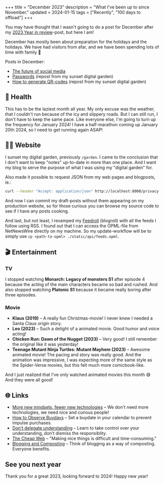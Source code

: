 +++
title = "December 2023"
description = "What I've been up to since November."
updated = 2024-01-15
tags = ["Recently", "100 days to offload"]
+++

You may have thought that I wasn't going to do a post for December after my
[2023 Year in review](/blog/2023-year-in-review)-post, but here I am!

December has mostly been about preparation for the holidays and the holidays. We
have had visitors from afar, and we have been spending lots of time with family
🤗

Posts in December:

- [The future of social media](/blog/the-future-of-social-media)
- [Passwords](/blog/passwords) (repost from my sunset digital garden)
- [How to generate QR-codes](/blog/qr-codes) (repost from my sunset digital
  garden)

## 💪 Health

This has to be the laziest month all year. My only excuse was the weather, that
I couldn't run because of the icy and slippery roads. But I can still run, I
don't have to keep the same pace. Like everyone else, I'm going to turn up the
frequency for January 2024! I have a half-marathon coming up January 20th 2024,
so I need to get running again ASAP!

## 🧑‍💻 Website

I sunset my digital garden, previously `/garden`. I came to the conclusion that
I don't want to keep "notes" up-to-date in more than one place. And I want my
blog to serve the purpose of what I was using my "digital garden" for.

Also made it possible to request JSON from my web pages and blogposts, ie.:

```bash
curl --header "Accept: application/json" http://localhost:8000/privacy
```

And now I can commit my draft-posts without them appearing on my production
website, so for those curious you can browse my source code to see if I have any
posts cooking.

And last, but not least, I revamped my [Feedroll](/logs/feedroll) (blogroll)
with all the feeds I follow using RSS. I found out that I can access the
OPML-file from NetNewsWire directly on my machine. So my update-workflow will be
to simply use `cp <path-to-opml> ./static/api/feeds.opml`.

## 🎬 Entertainment

### TV

I stopped watching **Monarch: Legacy of monsters S1** after episode 4 because
the acting of the main characters became so bad and rushed. And also stopped
watching **Platonic S1** because it became really boring after three episodes.

### Movie

- **Klaus (2019)** – A really fun Christmas-movie! I never knew I needed a Santa
  Claus origin story.
- **Leo (2023)** – Such a delight of a animated movie. Good humor and voice
  acting!
- **Chicken Run: Dawn of the Nugget (2023)** – Very good! I still remember the
  original like it was yesterday!
- **Teenage Mutant Ninja Turtles: Mutant Mayhem (2023)** – Awesome animated
  movie! The pacing and story was really good. And the animation was impressive,
  I was expecting more of the same style as the Spider-Verse movies, but this
  felt much more comicbook-like.

And I just realized that I've only watched animated movies this month 😅 And
they were all good!

## 🌐 Links

- [More new mindsets, fewer new technologies][boring_tech] – We don't need more
  technologies, we need nice and curious people!
- [How to Observe Buydays][buydays] – Set a buydate in your calendar to prevent
  impulse purchases.
- [Don't delegate understanding][understand] – Learn to take control over your
  understanding, don't dismiss the responsiblity.
- [The Cheap Web][cheap] – "Making nice things is difficult and time-consuming."
- [Blogging and Composting][composting] – Think of blogging as a way of
  composting. Everyone benefits.

## See you next year

Thank you for a great 2023, looking forward to 2024! Happy new year!

[boring_tech]:
  https://manuelmoreale.com/more-new-mindsets-fewer-new-technologies
[buydays]: https://taylor.town/buyday
[understand]: https://stephango.com/understand
[cheap]: https://potato.cheap/
[composting]: https://blog.jim-nielsen.com/2023/blogging-and-compositing/
